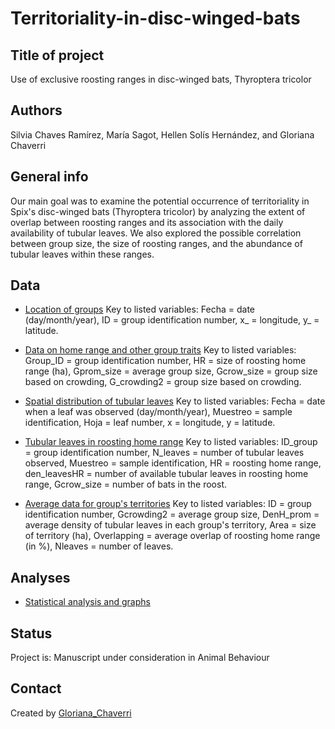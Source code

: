 # Territoriality-in-disc-winged-bats

## Title of project
Use of exclusive roosting ranges in disc-winged bats, Thyroptera tricolor

## Authors
Silvia Chaves Ramírez, María Sagot, Hellen Solís Hernández, and Gloriana Chaverri

## General info
Our main goal was to examine the potential occurrence of territoriality in Spix's disc-winged bats (Thyroptera tricolor) by analyzing the extent of overlap between roosting ranges and its association with the daily availability of tubular leaves. We also explored the possible correlation between group size, the size of roosting ranges, and the abundance of tubular leaves within these ranges.  

## Data
* [Location of groups](https://github.com/morceglo/territoriality-in-disc-winged-bats/blob/main/30UbiG_date.csv)
Key to listed variables: Fecha = date (day/month/year), ID = group identification number, x_ = longitude, y_ = latitude.

* [Data on home range and other group traits](https://github.com/morceglo/territoriality-in-disc-winged-bats/blob/main/HR_Gsize.csv)
Key to listed variables: Group_ID = group identification number, HR = size of roosting home range (ha), Gprom_size = average group size, Gcrow_size = group size based on crowding, G_crowding2 = group size based on crowding.

* [Spatial distribution of tubular leaves](https://github.com/morceglo/territoriality-in-disc-winged-bats/blob/main/leaves.csv)
Key to listed variables: Fecha = date when a leaf was observed (day/month/year), Muestreo = sample identification, Hoja = leaf number, x = longitude, y = latitude.

* [Tubular leaves in roosting home range](https://github.com/morceglo/territoriality-in-disc-winged-bats/blob/main/leaves_inHR.csv)
Key to listed variables: ID_group = group identification number, N_leaves = number of tubular leaves observed, Muestreo = sample identification, HR = roosting home range, den_leavesHR = number of available tubular leaves in roosting home range, Gcrow_size = number of bats in the roost.

* [Average data for group's territories](https://github.com/morceglo/territoriality-in-disc-winged-bats/blob/main/TGH_prom.csv)
Key to listed variables: ID = group identification number, Gcrowding2 = average group size, DenH_prom = average density of tubular leaves in each group's territory, Area = size of territory (ha), Overlapping = average overlap of roosting home range (in %), Nleaves = number of leaves.

## Analyses

* [Statistical analysis and graphs](https://github.com/morceglo/Food-calling-Thyroptera/blob/94727306c0c6c691e51f49bd8e24f113c8895c85/Analysis%20exp2.R)

## Status
Project is: Manuscript under consideration in Animal Behaviour

## Contact
Created by [Gloriana_Chaverri](batcr.com/)
